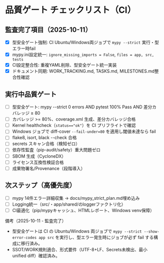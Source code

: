# 品質ゲート チェックリスト（CI）

## 監査完了項目（2025-10-11）
- [x] 型安全ゲート強制: CI Ubuntu/Windows両ジョブで `mypy --strict` 実行・型エラー時fail
- [x] mypy.ini設定統一: `ignore_missing_imports = False`, `files = app, src, tests`
- [x] CI設定整合性: 重複YAML削除、型安全ゲート統一実装
- [x] ドキュメント同期: WORK_TRACKING.md, TASKS.md, MILESTONES.md整合性確認

## 実行中品質ゲート
- [ ] 型安全ゲート: mypy --strict 0 errors AND pytest 100% Pass AND 差分カバレッジ ≥ 80
- [ ] カバレッジ >= 80%、coverage.xml 生成、差分カバレッジ合格
- [ ] Kernel healthcheck（`status=="ok"`）を CI プリフライトで確認
- [ ] Windows ジョブで diff-cover `--fail-under=80` を適用し閾値未達なら fail
- [ ] flake8, isort, black --check 合格
- [ ] secrets スキャン合格（検知ゼロ）
- [ ] 依存性監査（pip-audit/safety）重大問題ゼロ
- [ ] SBOM 生成（CycloneDX）
- [ ] ライセンス互換性検証合格
- [ ] 成果物署名/Provenance（段階導入）

## 次ステップ（高優先度）
- [ ] mypy 14件エラー詳細収集 → docs/mypy_strict_plan.md埋め込み
- [ ] Logging統一（src/・app/shared/のloggerファクトリ化）
- [ ] CI最適化（pip/mypyキャッシュ、HTMLレポート、Windows venv保障）

備考（2025-10-11 - 監査完了）
- 型安全ゲートは CI の Ubuntu/Windows 両ジョブで `mypy --strict --show-error-codes app src` を実行し、型エラー発生時にジョブが必ず fail する構成に移行済み。
- SSOT/WORK規則適合、形式要件（UTF-8+LF、Secrets未検出、最小unified diff）確認済み。